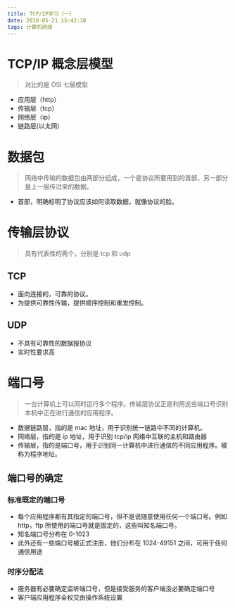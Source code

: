 ```yaml
---
title: TCP/IP学习（一）
date: 2018-05-21 15:42:30
tags: 计算机网络
---
```


# TCP/IP 概念层模型

> 对比的是 OSI 七层模型

* 应用层（http）
* 传输层（tcp）
* 网络层（ip）
* 链路层(以太网)

# 数据包

> 网络中传输的数据包由两部分组成，一个是协议所要用到的首部，另一部分是上一层传过来的数据。

* 首部，明确标明了协议应该如何读取数据，就像协议的脸。

# 传输层协议

> 具有代表性的两个，分别是 tcp 和 udp

## TCP

* 面向连接的，可靠的协议。
* 为提供可靠性传输，提供顺序控制和重发控制。

## UDP

* 不具有可靠性的数据报协议
* 实时性要求高

# 端口号

> 一台计算机上可以同时运行多个程序。传输层协议正是利用这些端口号识别本机中正在进行通信的应用程序。

* 数据链路层，指的是 mac 地址，用于识别统一链路中不同的计算机。
* 网络层，指的是 ip 地址，用于识别 tcp/ip 网络中互联的主机和路由器
* 传输层，指的是端口号，用于识别同一计算机中进行通信的不同应用程序。被称为程序地址。

## 端口号的确定

### 标准既定的端口号

* 每个应用程序都有其指定的端口号，但不是说随意使用任何一个端口号。例如 http，ftp 所使用的端口号就是固定的，这些叫知名端口号。
* 知名端口号分布在 0-1023
* 此外还有一些端口号被正式注册，他们分布在 1024-49151 之间，可用于任何通信用途

### 时序分配法

* 服务器有必要确定监听端口号，但是接受服务的客户端没必要确定端口号
* 客户端应用程序全权交由操作系统设置
